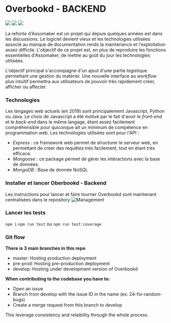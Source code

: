 # Overbookd - BACKEND

![](https://gitlab.com/24-heures-insa/overbookd/backend/badges/develop/pipeline.svg?key_text=develop+pipeleine&key_width=105)
![](https://gitlab.com/24-heures-insa/overbookd/backend/badges/pre-prod/pipeline.svg?key_text=pre-prod+pipeleine&key_width=110)
![](https://gitlab.com/24-heures-insa/overbookd/backend/badges/master/pipeline.svg?key_text=master+pipeleine&key_width=100)

La refonte d'Assomaker est un projet qui depuis quelques années est dans les discussions.
Le logiciel devient vieux et les technologies utilisées associé au manque de documentation
rends la maintenance et l'exploitation assez difficile. L'objectif de ce projet est, en
plus de reproduire les fonctions essentielles d'Assomaker, de mettre au goût du jour les
technologies utilisées.

L'objectif principal s'accompagne d'un ajout d'une partie logistique permettant une gestion du matériel.
Une nouvelle interface au _workflow_ plus intuitif permettra aux utilisateurs de pouvoir très rapidement
créer, afficher ou affecter.

### Technologies

Les langages web actuels (en 2019) sont principalement Javascript, Python ou Java. Le choix de Javascript a été
motivé par le fait d'avoir le _front-end_ et le _back-end_ dans le même langage, étant assez facilement compréhensible
pour quiconque ait un minimum de compétence en programmation web.
Les technologies utilisées sont pour l'API :

- _Express_ : ce framework web permet de structurer le serveur web, en permettant de créer des requêtes très facilement,
  tout en étant très efficace.
- _Mongoose_ : ce package permet de gérer les intéractions avec la base de données.
- _MongoDB_ : Base de donnée NoSQL

### Installer et lancer Oberbookd - Backend

Les instructions pour lancer et faire tourner Overbookd sont maintenant centralisées dans le repository ![Management](https://gitlab.com/24-heures-insa/overbookd/management/)

### Lancer les tests

`npm i`
`npm run test` ou `npm run test:coverage`

### Git flow 

**There is 3 main branches in this repo**

 - master: Hosting production deployment
 - pre-prod: Hosting pre-production deployment
 - develop: Hosting under development version of Overbookd

**When contributing to the codebase you have to:**

 - Open an issue
 - Branch from develop with the issue ID in the name (ex: 24-fix-random-bugs)
 - Create a merge request from this branch to develop

This leverage consistency and relaibility through the whole process.